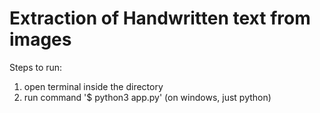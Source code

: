 # Extraction of Handwritten text from images

Steps to run:
1. open terminal inside the directory
2. run command '$ python3 app.py'  (on windows, just python)

